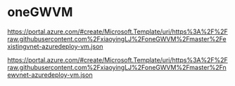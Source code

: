 # oneGWVM

https://portal.azure.com/#create/Microsoft.Template/uri/https%3A%2F%2Fraw.githubusercontent.com%2FxiaoyingLJ%2FoneGWVM%2Fmaster%2Fexistingvnet-azuredeploy-vm.json

https://portal.azure.com/#create/Microsoft.Template/uri/https%3A%2F%2Fraw.githubusercontent.com%2FxiaoyingLJ%2FoneGWVM%2Fmaster%2Fnewvnet-azuredeploy-vm.json
